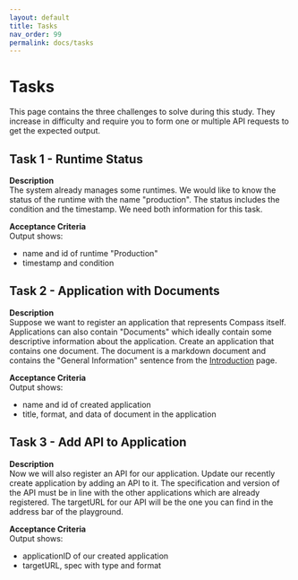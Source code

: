 ```yaml
---
layout: default
title: Tasks
nav_order: 99
permalink: docs/tasks
---
```


# Tasks

This page contains the three challenges to solve during this study. They increase in difficulty and require you to form one or multiple API requests to get the expected output.

## Task 1 - Runtime Status

**Description**  
The system already manages some runtimes. We would like to know the status of the runtime with the name "production". The status includes the condition and the timestamp. We need both information for this task.

**Acceptance Criteria**  
Output shows:  
- name and id of runtime "Production"
- timestamp and condition

## Task 2 - Application with Documents

**Description**  
Suppose we want to register an application that represents Compass itself. Applications can also contain "Documents" which ideally contain some descriptive information about the application. Create an application that contains one document. The document is a markdown document and contains the "General Information" sentence from the [Introduction](/) page.

**Acceptance Criteria**  
Output shows:  
- name and id of created application
- title, format, and data of document in the application

## Task 3 - Add API to Application

**Description**  
Now we will also register an API for our application. Update our recently create application by adding an API to it. The specification and version of the API must be in line with the other applications which are already registered. The targetURL for our API will be the one you can find in the address bar of the playground.

**Acceptance Criteria**  
Output shows:  
- applicationID of our created application
- targetURL, spec with type and format